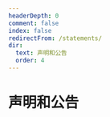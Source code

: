 ```yaml
---
headerDepth: 0
comment: false
index: false
redirectFrom: /statements/
dir:
  text: 声明和公告
  order: 4
---
```


# 声明和公告

<AutoCatalog />
